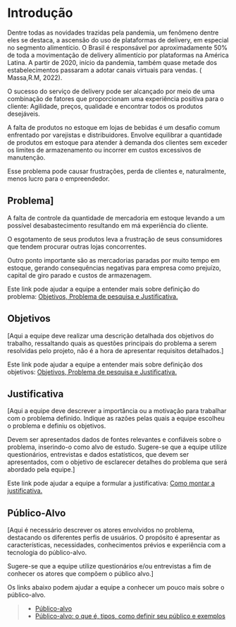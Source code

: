 # Introdução
Dentre todas as novidades trazidas pela pandemia, um fenômeno dentre eles se destaca, a ascensão do uso de plataformas de delivery, em especial no segmento alimentício. O Brasil é responsável por aproximadamente 50% de toda a movimentação de delivery alimentício por plataformas na América Latina. A partir de 2020, início da pandemia, também quase metade dos estabelecimentos passaram a adotar canais virtuais para vendas. ( Massa,R.M, 2022). 

O sucesso do serviço de delivery pode ser alcançado por meio de uma combinação de fatores que proporcionam uma experiência positiva para o cliente: Agilidade, preços, qualidade e encontrar todos os produtos desejáveis. 

A falta de produtos no estoque em lojas de bebidas é um desafio comum enfrentado por varejistas e distribuidores. Envolve equilibrar a quantidade de produtos em estoque para atender à demanda dos clientes sem exceder os limites de armazenamento ou incorrer em custos excessivos de manutenção. 

 Esse problema pode causar frustrações, perda de clientes e, naturalmente, menos lucro para o empreendedor. 

## Problema]
A falta de controle da quantidade de mercadoria em estoque levando a um possível desabastecimento resultando em má experiência do cliente.  

O esgotamento de seus produtos leva a frustração de seus consumidores que tendem procurar outras lojas concorrentes.  

Outro ponto importante são as mercadorias paradas por muito tempo em estoque, gerando consequências negativas para empresa como prejuízo, capital de giro parado e custos de armazenagem. 

Este link pode ajudar a equipe a entender mais sobre definição do problema: [Objetivos, Problema de pesquisa e Justificativa.](https://medium.com/@versioparole/objetivos-problema-de-pesquisa-e-justificativa-c98c8233b9c3)


## Objetivos

[Aqui a equipe deve realizar uma descrição detalhada dos objetivos do trabalho, ressaltando quais as questões principais do problema a serem resolvidas pelo projeto, não é a hora de apresentar requisitos detalhados.]
 
Este link pode ajudar a equipe a entender mais sobre definição dos objetivos: [Objetivos, Problema de pesquisa e Justificativa.](https://medium.com/@versioparole/objetivos-problema-de-pesquisa-e-justificativa-c98c8233b9c3)

## Justificativa

[Aqui a equipe deve descrever a importância ou a motivação para trabalhar com o problema definido. Indique as razões pelas quais a equipe escolheu o problema e definiu os objetivos.

Devem ser apresentados dados de fontes relevantes e confiáveis sobre o problema, inserindo-o como alvo de estudo. Sugere-se que a equipe utilize questionários, entrevistas e dados estatísticos, que devem ser apresentados, com o objetivo de esclarecer detalhes do problema que será abordado pela equipe.]

Este link pode ajudar a equipe a formular a justificativa: [Como montar a justificativa.](https://guiadamonografia.com.br/como-montar-justificativa-do-tcc/)

## Público-Alvo

[Aqui é necessário descrever os atores envolvidos no problema, destacando os diferentes perfis de usuários. O propósito é apresentar as características, necessidades, conhecimentos prévios e experiência com a tecnologia do público-alvo.

Sugere-se que a equipe utilize questionários e/ou entrevistas a fim de conhecer os atores que compõem o público alvo.]

Os links abaixo podem ajudar a equipe a conhecer um pouco mais sobre o público-alvo. 

> - [Público-alvo](https://blog.hotmart.com/pt-br/publico-alvo/)
> - [Público-alvo: o que é, tipos, como definir seu público e exemplos](https://klickpages.com.br/blog/publico-alvo-o-que-e/)

